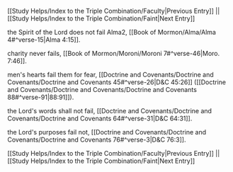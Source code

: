 [[Study Helps/Index to the Triple Combination/Faculty|Previous Entry]]  ||  [[Study Helps/Index to the Triple Combination/Faint|Next Entry]]

 the Spirit of the Lord does not fail Alma2, [[Book of Mormon/Alma/Alma 4#^verse-15|Alma 4:15]].

 charity never fails, [[Book of Mormon/Moroni/Moroni 7#^verse-46|Moro. 7:46]].

 men's hearts fail them for fear, [[Doctrine and Covenants/Doctrine and Covenants/Doctrine and Covenants 45#^verse-26|D&C 45:26]] ([[Doctrine and Covenants/Doctrine and Covenants/Doctrine and Covenants 88#^verse-91|88:91]]).

 the Lord's words shall not fail, [[Doctrine and Covenants/Doctrine and Covenants/Doctrine and Covenants 64#^verse-31|D&C 64:31]].

 the Lord's purposes fail not, [[Doctrine and Covenants/Doctrine and Covenants/Doctrine and Covenants 76#^verse-3|D&C 76:3]].

[[Study Helps/Index to the Triple Combination/Faculty|Previous Entry]]  ||  [[Study Helps/Index to the Triple Combination/Faint|Next Entry]]